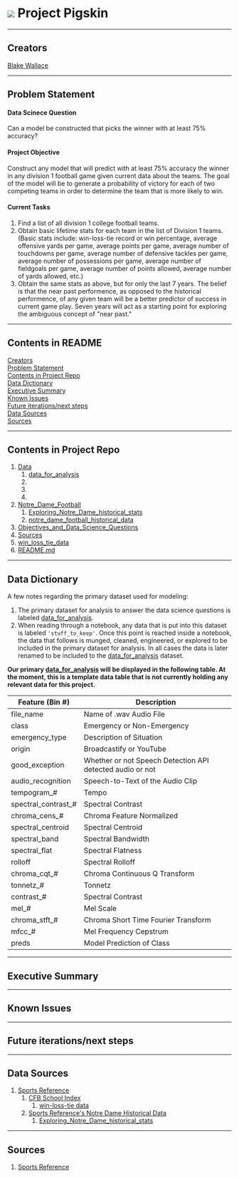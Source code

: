 # ![](https://github.com/BlakeWallace/Project_Pigskin) Project Pigskin

---

<a id='creators'></a>

## Creators
  
[Blake Wallace](https://www.linkedin.com/in/blake-wallace)  

---

<a id='problem-statement'></a>

## Problem Statement

#### Data Scinece Question

Can a model be constructed that picks the winner with at least 75% accuracy?

#### Project Objective

Construct any model that will predict with at least 75% accuracy the winner in any division 1 football game given current data about the teams.  The goal of the model will be to generate a probability of victory for each of two competing teams in order to determine the team that is more likely to win.

#### Current Tasks

1. Find a list of all division 1 college football teams.
1. Obtain basic lifetime stats for each team in the list of Division 1 teams.  (Basic stats include: win-loss-tie record or win percentage, average offensive yards per game, average points per game, average number of touchdowns per game, average number of defensive tackles per game, average number of possessions per game, average number of fieldgoals per game, average number of points allowed, average number of yards allowed, etc.)
1. Obtain the same stats as above, but for only the last 7 years.  The belief is that the near past performence, as opposed to the historical performence, of any given team will be a better predictor of success in current game play.  Seven years will act as a starting point for exploring the ambiguous concept of "near past."
---

## Contents in README
[Creators](#creators)  
[Problem Statement](#problem-statement)  
[Contents in Project Repo](#repo-content)  
[Data Dictionary](#data-dictionary)  
[Executive Summary](#executive-summary)  
[Known Issues](#known-issues)  
[Future iterations/next steps](#next-steps)  
[Data Sources](#data-sources)  
[Sources](#sources)

---

<a id='repo-content'></a>

## Contents in Project Repo
1. [Data](https://github.com/BlakeWallace/Project_Pigskin/tree/master/Data)  
    1. [data_for_analysis](https://github.com/BlakeWallace/Project_Pigskin/blob/master/Data/data_for_analysis.csv)
    1. 
    1. 
    1. 
1. [Notre_Dame_Football](https://github.com/BlakeWallace/Project_Pigskin/tree/master/Notre_Dame_Football)
    1. [Exploring_Notre_Dame_historical_stats](https://github.com/BlakeWallace/Project_Pigskin/tree/master/Notre_Dame_Football/Exploring_Notre_Dame_historical_stats.ipynb)
    1. [notre_dame_football_historical_data](https://github.com/BlakeWallace/Project_Pigskin/tree/master/Notre_Dame_Football/notre_dame_football_historical_data.ipynb)  
1. [Objectives_and_Data_Science_Questions](https://github.com/BlakeWallace/Project_Pigskin/blob/master/Objectives_and_Data_Science_Questions.ipynb)  
1. [Sources](https://github.com/BlakeWallace/Project_Pigskin/blob/master/Sources.ipynb)  
1. [win_loss_tie_data](https://github.com/BlakeWallace/Project_Pigskin/blob/master/win_loss_tie_data.ipynb)  
1. [README.md](https://github.com/BlakeWallace/Project_Pigskin/blob/master/README.md)

---

<a id='data-dictionary'></a>

## Data Dictionary

A few notes regarding the primary dataset used for modeling:
1. The primary dataset for analysis to answer the data science questions is labeled [data_for_analysis](https://github.com/BlakeWallace/Project_Pigskin/blob/master/Data/data_for_analysis.csv).  
1. When reading through a notebook, any data that is put into this dataset is labeled `'stuff_to_keep'`.  Once this point is reached inside a notebook, the data that follows is munged, cleaned, engineered, or explored to be included in the primary dataset for analysis.  In all cases the data is later renamed to be included to the [data_for_analysis](https://github.com/BlakeWallace/Project_Pigskin/blob/master/Data/data_for_analysis.csv) dataset.

**Our primary [data_for_analysis](https://github.com/BlakeWallace/Project_Pigskin/blob/master/Data/data_for_analysis.csv) will be displayed in the following table.  At the moment, this is a template data table that is not currently holding any relevant data for this project.**

<div align="left"> 
    
|Feature (Bin #)|Description|
|---|---|
file_name|Name of .wav Audio File
class|Emergency or Non-Emergency
emergency_type|Description of Situation
origin|Broadcastify or YouTube
good_exception|Whether or not Speech Detection API detected audio or not
audio_recognition|Speech-to-Text of the Audio Clip
tempogram_#|Tempo
spectral_contrast_#|Spectral Contrast
chroma_cens_#|Chroma Feature Normalized
spectral_centroid|Spectral Centroid
spectral_band|Spectral Bandwidth
spectral_flat|Spectral Flatness
rolloff|Spectral Rolloff
chroma_cqt_#|Chroma Continuous Q Transform
tonnetz_#|Tonnetz
contrast_#|Spectral Contrast
mel_#|Mel Scale
chroma_stft_#|Chroma Short Time Fourier Transform
mfcc_#|Mel Frequency Cepstrum
preds|Model Prediction of Class

</div>

---

<a id='executive-summary'></a>

## Executive Summary



---

<a id='known-issues'></a>

## Known Issues



---

<a id='next-steps'></a>

## Future iterations/next steps



---

<a id='data-sources'></a>

## Data Sources

1. [Sports Reference](https://www.sports-reference.com)   
    1. [CFB School Index](https://www.sports-reference.com/cfb/schools/)
        1. [win-loss-tie data](https://github.com/BlakeWallace/Project_Pigskin/blob/master/win_loss_tie_data.ipynb)  
    1. [Sports Reference's Notre Dame Historical Data](https://www.sports-reference.com/cfb/schools/notre-dame/)  
        1. [Exploring_Notre_Dame_historical_stats](https://github.com/BlakeWallace/Project_Pigskin/tree/master/Notre_Dame_Football/Exploring_Notre_Dame_historical_stats.ipynb)  
---

<a id='sources'></a>

## Sources

1. [Sports Reference](https://www.sports-reference.com)
